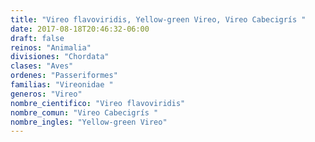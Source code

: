 ```yaml
---
title: "Vireo flavoviridis, Yellow-green Vireo, Vireo Cabecigrís "
date: 2017-08-18T20:46:32-06:00
draft: false
reinos: "Animalia"
divisiones: "Chordata"
clases: "Aves"
ordenes: "Passeriformes"
familias: "Vireonidae "
generos: "Vireo"
nombre_cientifico: "Vireo flavoviridis"
nombre_comun: "Vireo Cabecigrís "
nombre_ingles: "Yellow-green Vireo"
---
```

